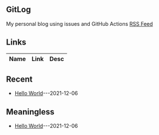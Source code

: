 ## GitLog
My personal blog using issues and GitHub Actions
[RSS Feed](https://bxb100.github.io/blog/feed.xml)
## Links
| Name | Link | Desc |
| ---- | ---- | ---- |

## Recent
- [Hello World](https://github.com/bxb100/blog/issues/1)---2021-12-06

## Meaningless
- [Hello World](https://github.com/bxb100/blog/issues/1)---2021-12-06

